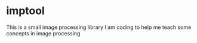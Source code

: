 imptool
=======

This is a small image processing library I am coding to help me teach some concepts in image processing
